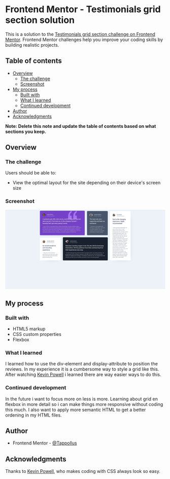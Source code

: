 # Frontend Mentor - Testimonials grid section solution

This is a solution to the [Testimonials grid section challenge on Frontend Mentor](https://www.frontendmentor.io/challenges/testimonials-grid-section-Nnw6J7Un7). Frontend Mentor challenges help you improve your coding skills by building realistic projects. 

## Table of contents

- [Overview](#overview)
  - [The challenge](#the-challenge)
  - [Screenshot](#screenshot)
- [My process](#my-process)
  - [Built with](#built-with)
  - [What I learned](#what-i-learned)
  - [Continued development](#continued-development)
- [Author](#author)
- [Acknowledgments](#acknowledgments)

**Note: Delete this note and update the table of contents based on what sections you keep.**

## Overview

### The challenge

Users should be able to:

- View the optimal layout for the site depending on their device's screen size

### Screenshot

![Screenshot](images/screenshot.png)

## My process

### Built with

- HTML5 markup
- CSS custom properties
- Flexbox

### What I learned

I learned how to use the div-element and display-attribute to position the reviews. In my experience it is a cumbersome way to style a grid like this. After watching [Kevin Powell](https://www.youtube.com/@KevinPowell) i learned there are way easier ways to do this. 

### Continued development

In the future i want to focus more on less is more. Learning about grid en flexbox in more detail so i can make things more responsive without coding this much. I also want to apply more semantic HTML to get a better ordening in my HTML files.

## Author
- Frontend Mentor - [@Tappollus](https://www.frontendmentor.io/profile/Tappollus)


## Acknowledgments

Thanks to [Kevin Powell](https://www.youtube.com/@KevinPowell), who makes coding with CSS always look so easy.